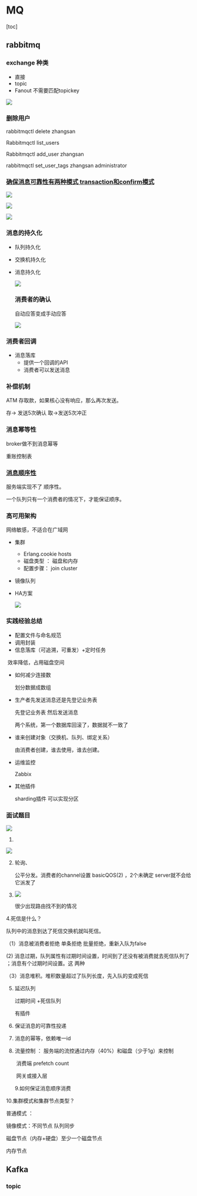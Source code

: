 #   MQ

[toc]



## rabbitmq

### exchange 种类

* 直接
* topic
* Fanout  不需要匹配topickey





![](https://tva1.sinaimg.cn/large/00831rSTly1gd1xozl5fqj30gy061774.jpg)

### 删除用户

 rabbitmqctl delete zhangsan

Rabbitmqctl list_users

Rabbitmqctl add_user zhangsan

rabbitmqctl set_user_tags zhangsan administrator

###  [确保消息可靠性有两种模式 transaction和confirm模式](https://github.com/shishan100/Java-Interview-Advanced/blob/master/docs/high-concurrency/how-to-ensure-the-reliable-transmission-of-messages.md)



![](https://tva1.sinaimg.cn/large/00831rSTly1gda01mong3j311y0g4n3p.jpg)

![](https://tva1.sinaimg.cn/large/00831rSTly1gda02nqu4yj31010hp44q.jpg)

![](https://tva1.sinaimg.cn/large/00831rSTly1gda06xo43cj30hd07at96.jpg)

### 消息的持久化

* 队列持久化

* 交换机持久化

* 消息持久化

  ![](https://tva1.sinaimg.cn/large/00831rSTly1gda0dj3b2nj30za0c4n72.jpg)

  

  ### 消费者的确认

  自动应答变成手动应答

  ![](https://tva1.sinaimg.cn/large/00831rSTly1gda0k6nypbj30jb0ajwgv.jpg)

  

###  消费者回调

* 消息落库
  * 提供一个回调的API
  * 消费者可以发送消息



### 补偿机制

 ATM 存取款，如果核心没有响应，那么再次发送。

 存-> 发送5次确认  取->发送5次冲正

### 消息幂等性

 broker做不到消息幂等

 重账控制表

### [消息顺序性](https://github.com/shishan100/Java-Interview-Advanced/blob/master/docs/high-concurrency/how-to-ensure-the-order-of-messages.md)

 服务端实现不了 顺序性。

 一个队列只有一个消费者的情况下，才能保证顺序。

 

### 高可用架构

网络敏感，不适合在广域网

* 集群

  * Erlang.cookie hosts
  * 磁盘类型 ： 磁盘和内存
  * 配置步骤： join cluster

* 镜像队列

* HA方案

  ![](https://tva1.sinaimg.cn/large/00831rSTly1gdalyv9gatj315q0legvi.jpg)

### 实践经验总结

* 配置文件与命名规范
* 调用封装
* 信息落库（可追溯，可重发）+定时任务

​         效率降低，占用磁盘空间      

* 如何减少连接数

  划分数据成数组

* 生产者先发送消息还是先登记业务表

   先登记业务表 然后发送消息

  两个系统，第一个数据库回滚了，数据就不一致了

* 谁来创建对象（交换机、队列、绑定关系）

  由消费者创建，谁去使用，谁去创建。

* 运维监控

  Zabbix

* 其他插件

   sharding插件  可以实现分区



### 面试题目

![](https://tva1.sinaimg.cn/large/00831rSTly1gdan7co7x5j30q50iajyh.jpg)



1.

![](https://tva1.sinaimg.cn/large/00831rSTly1gdan8l5l0kj30p306tjx0.jpg)

2. 轮询、

   公平分发。消费者的channel设置 basicQOS(2) ，2个未确定 server就不会给它派发了

   

3. ![](https://tva1.sinaimg.cn/large/00831rSTly1gdanfvhj47j30gy04tjsr.jpg)

   很少出现路由找不到的情况

4.死信是什么？

  队列中的消息到达了死信交换机就叫死信。

 （1）消息被消费者拒绝 单条拒绝 批量拒绝，重新入队为false

   (2)  消息过期，队列属性有过期时间设置，时间到了还没有被消费就去死信队列了 ；消息有个过期时间设置。这       两种

（3）消息堆积。堆积数量超过了队列长度，先入队的变成死信

5. 延迟队列

   过期时间 +死信队列

   有插件

6. 保证消息的可靠性投递

   

7. 消息的幂等，依赖唯一id

8. 流量控制 ： 服务端的流控通过内存（40%）和磁盘（少于1g）来控制

   ​                     消费端 prefetch count

   ​                     网关或接入层

   9.如何保证消息顺序消费

10.集群模式和集群节点类型？

   普通模式 ：

   镜像模式：不同节点 队列同步

磁盘节点（内存+硬盘）至少一个磁盘节点

内存节点





## Kafka

### topic



​    